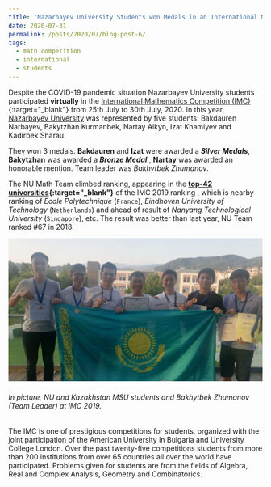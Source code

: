 ```yaml
---
title: 'Nazarbayev University Students won Medals in an International Mathematics Competition'
date: 2020-07-31
permalink: /posts/2020/07/blog-post-6/
tags:
  - math competition
  - international
  - students
---
```

Despite the COVID-19 pandemic situation Nazarbayev University students participated __virtually__ in the [International Mathematics Competition (IMC)](https://www.imc-math.org.uk/){:target="_blank"} from 25th July to 30th July, 2020. 
In this year, [Nazarbayev University](https://nu.edu.kz/) was represented by five students: Bakdauren Narbayev, Bakytzhan Kurmanbek, Nartay Aikyn,
Izat Khamiyev and Kadirbek Sharau. 

They won 3 medals. __Bakdauren__ and __Izat__ were awarded a ___Silver Medals___,  __Bakytzhan__ was awarded a ___Bronze Medal___ , __Nartay__ was awarded an honorable mention. Team leader was _Bakhytbek Zhumanov_.

The NU Math Team climbed ranking, appearing in the **[top-42 universities](https://www.imc-math.org.uk/?year=2019&section=results&item=byteam){:target="_blank"}** of the IMC 2019 ranking 
, which is nearby ranking of _Ecole Polytechnique_ (`France`), _Eindhoven University of Technology_ (`Netherlands`) and ahead of  result of _Nanyang Technological University_ (`Singapore`), etc.
The result was better than last year, NU Team ranked #67 in 2018. 

![alt text](/files/posts/IMC2019/Kazakhstan_Students_NU_MSU.jpg "NU Students")

###### In picture, NU and Kazakhstan MSU students and Bakhytbek Zhumanov (Team Leader) at IMC 2019.

The IMC is one of prestigious competitions for students, organized with the joint participation of the American University in Bulgaria and University College London.
Over the past twenty-five competitions students from more than 200 institutions from over 65 countries all over the world have participated. 
Problems given for students are from the fields of Algebra, Real and Complex Analysis, Geometry and Combinatorics. 

<!--- We wish to acknowledge the support of Nazarbayev University, the effort of Zhumazhenis Dairabay and the assistance of Bakhytbek Zhumanov and Dr. Yerlan Amanbek.--->
	
